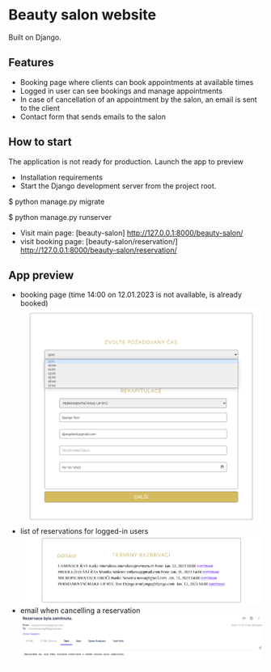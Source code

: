# Beauty salon website
Built on Django.

## Features
- Booking page where clients can book appointments at available times
- Logged in user can see bookings and manage appointments
- In case of cancellation of an appointment by the salon, an email is sent to the client
- Contact form that sends emails to the salon


## How to start
The application is not ready for production.
Launch the app to preview
- Installation requirements
- Start the Django development server from the project root.

$ python manage.py migrate

$ python manage.py runserver

- Visit main page: [beauty-salon] http://127.0.0.1:8000/beauty-salon/
- visit booking page: [beauty-salon/reservation/] http://127.0.0.1:8000/beauty-salon/reservation/


## App preview
- booking page (time 14:00 on 12.01.2023 is not available, is already booked)
 ![](screenshots/reserve.png)
- list of reservations for logged-in users
 ![](screenshots/reservationslist.png)
- email when cancelling a reservation
 ![](screenshots/email.png)
